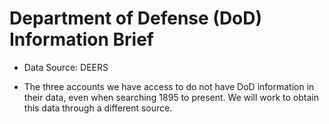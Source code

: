 # Department of Defense (DoD) Information Brief

- Data Source: DEERS

- The three accounts we have access to do not have DoD information in their data, even when searching 1895 to present.  We will work to obtain this data through a different source.
